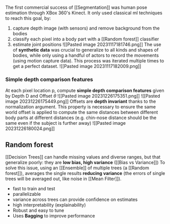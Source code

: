 The first commercial success of [[Segmentation]] was human pose estimation through XBox 360's Kinect. It only used classical ml techniques to reach this goal, by:
1) capture depth image (with sensors) and remove background from the bodies
2) classify each pixel into a body part with a [[Random forest]] classifier
3) estimate joint positions
![[Pasted image 20231117181746.png]]
The use of **synthetic data** was crucial to generalize to all kinds and shapes of bodies, while only using a handful of actors to record the movements (using motion capture data). This process was iterated multiple times to get a perfect dataset.
![[Pasted image 20231117182009.png]]
### Simple depth comparison features
At each pixel location p, compute **simple depth comparison features** given by Depth D and Offset $\theta$
![[Pasted image 20231226175351.png]]
![[Pasted image 20231226175449.png]]
Offsets are **depth invariant** thanks to the normalization argument.
This property is necessary to ensure the same world offset is applied to compute the same distances between different body parts at different distances (e.g. chin-nose distance should be the same even if  the subject is further away)
![[Pasted image 20231226180024.png]]

## Random forest
[[Decision Trees]] can handle missing values and diverse ranges, but that generalize poorly: they are **low bias, high variance** ([[Bias vs Variance]])
To solve this issue, using an [[Ensemble]] of multiple trees (a [[Random forest]]), averages the single results **reducing variance** (the errors of single trees will be averaged out, like noise in [[Mean Filter]]).
- fast to train and test
- parallelizable
- variance across trees can provide confidence on estimates
- high interpretability (explainability)
- Robust and easy to tune 
- Uses **Bagging** to improve performance
